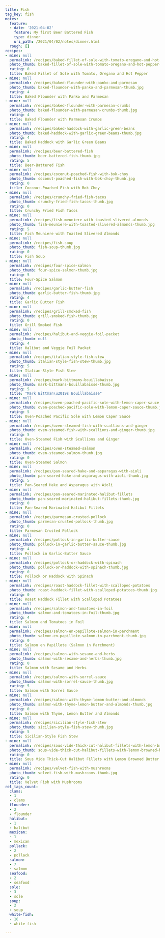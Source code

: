 ```yaml
---
title: Fish
tag_key: fish
notes:
  feature:
  - date: '2021-04-02'
    feature: My first Beer Battered Fish
    type: dinner
    uri_path: /2021/04/02/notes/dinner.html
  rough: []
recipes:
- mine: null
  permalink: /recipes/baked-fillet-of-sole-with-tomato-oregano-and-hot-pepper
  photo_thumb: baked-fillet-of-sole-with-tomato-oregano-and-hot-pepper-thumb.jpg
  rating: 0
  title: Baked Fillet of Sole with Tomato, Oregano and Hot Pepper
- mine: null
  permalink: /recipes/baked-flounder-with-panko-and-parmesan
  photo_thumb: baked-flounder-with-panko-and-parmesan-thumb.jpg
  rating: 4
  title: Baked Flounder with Panko and Parmesan
- mine: null
  permalink: /recipes/baked-flounder-with-parmesan-crumbs
  photo_thumb: baked-flounder-with-parmesan-crumbs-thumb.jpg
  rating: 4
  title: Baked Flounder with Parmesan Crumbs
- mine: null
  permalink: /recipes/baked-haddock-with-garlic-green-beans
  photo_thumb: baked-haddock-with-garlic-green-beans-thumb.jpg
  rating: 4
  title: Baked Haddock with Garlic Green Beans
- mine: null
  permalink: /recipes/beer-battered-fish
  photo_thumb: beer-battered-fish-thumb.jpg
  rating: 5
  title: Beer-Battered Fish
- mine: null
  permalink: /recipes/coconut-poached-fish-with-bok-choy
  photo_thumb: coconut-poached-fish-with-bok-choy-thumb.jpg
  rating: 0
  title: Coconut-Poached Fish with Bok Choy
- mine: null
  permalink: /recipes/crunchy-fried-fish-tacos
  photo_thumb: crunchy-fried-fish-tacos-thumb.jpg
  rating: 0
  title: Crunchy Fried Fish Tacos
- mine: null
  permalink: /recipes/fish-meuniere-with-toasted-slivered-almonds
  photo_thumb: fish-meuniere-with-toasted-slivered-almonds-thumb.jpg
  rating: 5
  title: Fish Meuniere with Toasted Slivered Almonds
- mine: null
  permalink: /recipes/fish-soup
  photo_thumb: fish-soup-thumb.jpg
  rating: 0
  title: Fish Soup
- mine: null
  permalink: /recipes/four-spice-salmon
  photo_thumb: four-spice-salmon-thumb.jpg
  rating: 5
  title: Four-Spice Salmon
- mine: null
  permalink: /recipes/garlic-butter-fish
  photo_thumb: garlic-butter-fish-thumb.jpg
  rating: 4
  title: Garlic Butter Fish
- mine: null
  permalink: /recipes/grill-smoked-fish
  photo_thumb: grill-smoked-fish-thumb.jpg
  rating: 0
  title: Grill Smoked Fish
- mine: null
  permalink: /recipes/halibut-and-veggie-foil-packet
  photo_thumb: null
  rating: 4
  title: Halibut and Veggie Foil Packet
- mine: null
  permalink: /recipes/italian-style-fish-stew
  photo_thumb: italian-style-fish-stew-thumb.jpg
  rating: 5
  title: Italian-Style Fish Stew
- mine: null
  permalink: /recipes/mark-bittmans-bouillabaisse
  photo_thumb: mark-bittmans-bouillabaisse-thumb.jpg
  rating: 5
  title: "Mark Bittman\u2019s Bouillabaisse"
- mine: null
  permalink: /recipes/oven-poached-pacific-sole-with-lemon-caper-sauce
  photo_thumb: oven-poached-pacific-sole-with-lemon-caper-sauce-thumb.jpg
  rating: 5
  title: Oven-Poached Pacific Sole with Lemon Caper Sauce
- mine: null
  permalink: /recipes/oven-steamed-fish-with-scallions-and-ginger
  photo_thumb: oven-steamed-fish-with-scallions-and-ginger-thumb.jpg
  rating: 5
  title: Oven-Steamed Fish with Scallions and Ginger
- mine: null
  permalink: /recipes/oven-steamed-salmon
  photo_thumb: oven-steamed-salmon-thumb.jpg
  rating: 0
  title: Oven-Steamed Salmon
- mine: null
  permalink: /recipes/pan-seared-hake-and-asparagus-with-aioli
  photo_thumb: pan-seared-hake-and-asparagus-with-aioli-thumb.jpg
  rating: 5
  title: Pan-Seared Hake and Asparagus with Aioli
- mine: null
  permalink: /recipes/pan-seared-marinated-halibut-fillets
  photo_thumb: pan-seared-marinated-halibut-fillets-thumb.jpg
  rating: 0
  title: Pan-Seared Marinated Halibut Fillets
- mine: null
  permalink: /recipes/parmesan-crusted-pollock
  photo_thumb: parmesan-crusted-pollock-thumb.jpg
  rating: 0
  title: Parmesan Crusted Pollock
- mine: null
  permalink: /recipes/pollock-in-garlic-butter-sauce
  photo_thumb: pollock-in-garlic-butter-sauce-thumb.jpg
  rating: 4
  title: Pollock in Garlic-Butter Sauce
- mine: null
  permalink: /recipes/pollock-or-haddock-with-spinach
  photo_thumb: pollock-or-haddock-with-spinach-thumb.jpg
  rating: 0
  title: Pollock or Haddock with Spinach
- mine: null
  permalink: /recipes/roast-haddock-fillet-with-scalloped-potatoes
  photo_thumb: roast-haddock-fillet-with-scalloped-potatoes-thumb.jpg
  rating: 0
  title: Roast Haddock Fillet with Scalloped Potatoes
- mine: null
  permalink: /recipes/salmon-and-tomatoes-in-foil
  photo_thumb: salmon-and-tomatoes-in-foil-thumb.jpg
  rating: 4
  title: Salmon and Tomatoes in Foil
- mine: null
  permalink: /recipes/salmon-en-papillote-salmon-in-parchment
  photo_thumb: salmon-en-papillote-salmon-in-parchment-thumb.jpg
  rating: 0
  title: Salmon en Papillote (Salmon in Parchment)
- mine: null
  permalink: /recipes/salmon-with-sesame-and-herbs
  photo_thumb: salmon-with-sesame-and-herbs-thumb.jpg
  rating: 0
  title: Salmon with Sesame and Herbs
- mine: null
  permalink: /recipes/salmon-with-sorrel-sauce
  photo_thumb: salmon-with-sorrel-sauce-thumb.jpg
  rating: 5
  title: Salmon with Sorrel Sauce
- mine: null
  permalink: /recipes/salmon-with-thyme-lemon-butter-and-almonds
  photo_thumb: salmon-with-thyme-lemon-butter-and-almonds-thumb.jpg
  rating: 0
  title: Salmon with Thyme, Lemon Butter and Almonds
- mine: null
  permalink: /recipes/sicilian-style-fish-stew
  photo_thumb: sicilian-style-fish-stew-thumb.jpg
  rating: 5
  title: Sicilian-Style Fish Stew
- mine: null
  permalink: /recipes/sous-vide-thick-cut-halibut-fillets-with-lemon-browned-butter
  photo_thumb: sous-vide-thick-cut-halibut-fillets-with-lemon-browned-butter-thumb.jpg
  rating: 0
  title: Sous Vide Thick-Cut Halibut Fillets with Lemon Browned Butter
- mine: null
  permalink: /recipes/velvet-fish-with-mushrooms
  photo_thumb: velvet-fish-with-mushrooms-thumb.jpg
  rating: 0
  title: Velvet Fish with Mushrooms
rel_tags_count:
  clams:
  - 1
  - clams
  flounder:
  - 2
  - flounder
  halibut:
  - 1
  - halibut
  mexican:
  - 1
  - mexican
  pollack:
  - 2
  - pollack
  salmon:
  - 7
  - salmon
  seafood:
  - 2
  - seafood
  sole:
  - 3
  - sole
  soup:
  - 2
  - soup
  white-fish:
  - 18
  - white fish

---
```

